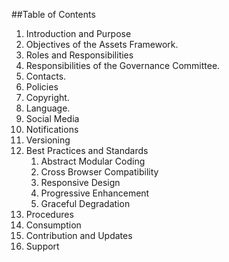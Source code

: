 ##Table of Contents

1. Introduction and Purpose
  1. Objectives of the Assets Framework.
2. Roles and Responsibilities
  1. Responsibilities of the Governance Committee.
  2. Contacts.
3. Policies
  1. Copyright.
  2. Language.
  3. Social Media
  4. Notifications
  5. Versioning
  6. Best Practices and Standards
     1. Abstract Modular Coding
     2. Cross Browser Compatibility
     3. Responsive Design
     4. Progressive Enhancement
     5. Graceful Degradation
4. Procedures
  1. Consumption
  2. Contribution and Updates
  3. Support
